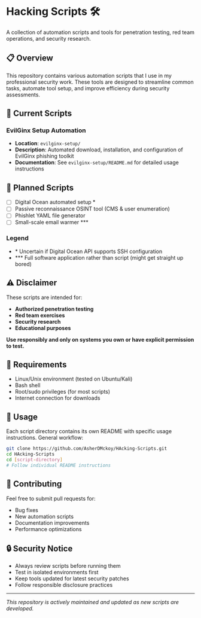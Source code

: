 # Hacking Scripts 🛠️

A collection of automation scripts and tools for penetration testing, red team operations, and security research.

## 📋 Overview

This repository contains various automation scripts that I use in my professional security work. These tools are designed to streamline common tasks, automate tool setup, and improve efficiency during security assessments.

## 🚀 Current Scripts

### EvilGinx Setup Automation
- **Location**: `evilginx-setup/`
- **Description**: Automated download, installation, and configuration of EvilGinx phishing toolkit
- **Documentation**: See `evilginx-setup/README.md` for detailed usage instructions

## 🎯 Planned Scripts

- [ ] Digital Ocean automated setup *
- [ ] Passive reconnaissance OSINT tool (CMS & user enumeration)
- [ ] Phishlet YAML file generator
- [ ] Small-scale email warmer ***

### Legend
- \* Uncertain if Digital Ocean API supports SSH configuration
- \*\*\* Full software application rather than script (might get straight up bored)

## ⚠️ Disclaimer

These scripts are intended for:
- **Authorized penetration testing**
- **Red team exercises** 
- **Security research**
- **Educational purposes**

**Use responsibly and only on systems you own or have explicit permission to test.**

## 🔧 Requirements

- Linux/Unix environment (tested on Ubuntu/Kali)
- Bash shell
- Root/sudo privileges (for most scripts)
- Internet connection for downloads

## 📝 Usage

Each script directory contains its own README with specific usage instructions. General workflow:

```bash
git clone https://github.com/AsherDMckoy/HAcking-Scripts.git 
cd HAcking-Scripts
cd [script-directory]
# Follow individual README instructions
```

## 🤝 Contributing

Feel free to submit pull requests for:
- Bug fixes
- New automation scripts
- Documentation improvements
- Performance optimizations


## 🔒 Security Notice

- Always review scripts before running them
- Test in isolated environments first
- Keep tools updated for latest security patches
- Follow responsible disclosure practices

---

*This repository is actively maintained and updated as new scripts are developed.*
